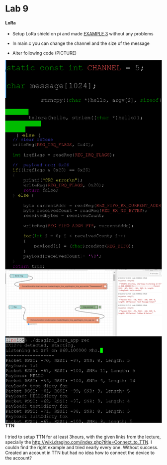 # Lab 9

#### LoRa
* Setup LoRa shield on pi and made [EXAMPLE 3](http://wiki.dragino.com/index.php?title=Lora/GPS_HAT) without any problems

* In main.c you can change the channel and the size of the message

* Alter following code (PICTURE)


<img src="main.PNG"
     alt="node-red"
     style="float: left; margin-right: 10px;" />
<img src="main2.PNG"
     alt="node-red"
     style="float: left; margin-right: 10px;" />
<img src="main3.PNG"
     alt="node-red"
     style="float: left; margin-right: 10px;" />
<img src="nodered.PNG"
     alt="node-red"
     style="float: left; margin-right: 10px;" />
<img src="rec.PNG"
     alt="node-red"
     style="float: left; margin-right: 10px;" />


#### TTN

I tried to setup TTN for at least 3hours, with the given links from the lecture, specially the http://wiki.dragino.com/index.php?title=Connect_to_TTN. I couldn find the right example and tried nearly every one. Without success. Created an account in TTN but had no idea how to connect the device to the account?
